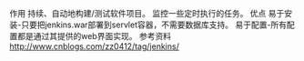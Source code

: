 
作用
持续、自动地构建/测试软件项目。
监控一些定时执行的任务。
优点
易于安装-只要把jenkins.war部署到servlet容器，不需要数据库支持。
易于配置-所有配置都是通过其提供的web界面实现。
参考资料
http://www.cnblogs.com/zz0412/tag/jenkins/



